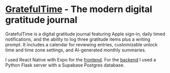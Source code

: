 # [GratefulTime](https://gratefultime.app) - The modern digital gratitude journal

GratefulTime is a digital gratitude journal featuring Apple sign-in, daily timed notifications, and the ability to log three gratitude items plus a writing prompt. It includes a calendar for reviewing entries, customizable unlock time and time zone settings, and AI-generated monthly summaries.

I used React Native with Expo for the [frontend](https://github.com/eesazahed/gratefulness-mobile). For the [backend](https://github.com/eesazahed/gratefulness-backend) I used a Python Flask server with a Supabase Postgres database.
